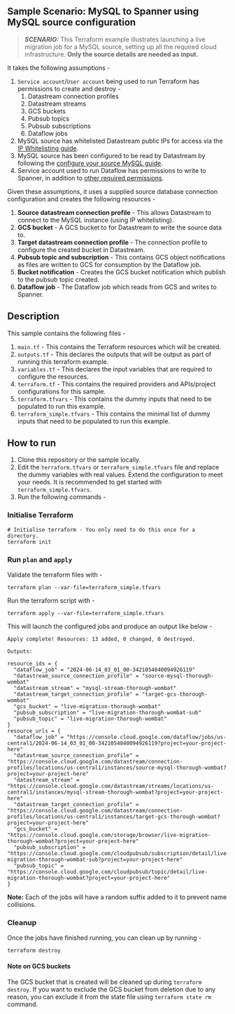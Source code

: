 ## Sample Scenario: MySQL to Spanner using MySQL source configuration

> **_SCENARIO:_** This Terraform example illustrates launching a live migration job
> for a MySQL
> source, setting up all the required cloud infrastructure. **Only the source
> details are needed as input.**

It takes the following assumptions -

1. `Service account`/`User account` being used to run Terraform has permissions
   to create and
   destroy -
    1. Datastream connection profiles
    2. Datastream streams
    3. GCS buckets
    4. Pubsub topics
    5. Pubsub subscriptions
    6. Dataflow jobs
2. MySQL source has whitelisted Datastream public IPs for access via
   the [IP Whitelisting guide](https://cloud.google.com/datastream/docs/network-connectivity-options#ipallowlists).
3. MySQL source has been configured to be read by Datastream by following
   the [configure your source MySQL guide](https://cloud.google.com/datastream/docs/configure-your-source-mysql-database).
4. Service account used to run Dataflow has permissions to write to Spanner, in
   addition
   to [other required permissions](https://cloud.google.com/dataflow/docs/concepts/security-and-permissions).

Given these assumptions, it uses a supplied source database connection
configuration and creates the following resources -

1. **Source datastream connection profile** - This allows Datastream to connect
   to the MySQL instance (using IP whitelisting).
2. **GCS bucket** - A GCS bucket to for Datastream to write the source data to.
3. **Target datastream connection profile** - The connection profile to
   configure the created bucket in Datastream.
4. **Pubsub topic and subscription** - This contains GCS object notifications as
   files are written to GCS for consumption by the Dataflow job.
5. **Bucket notification** - Creates the GCS bucket notification which publish
   to the pubsub topic created.
6. **Dataflow job** - The Dataflow job which reads from GCS and writes to
   Spanner.

## Description

This sample contains the following files -

1. `main.tf` - This contains the Terraform resources which will be created.
2. `outputs.tf` - This declares the outputs that will be output as part of
   running this terraform example.
3. `variables.tf` - This declares the input variables that are required to
   configure the resources.
4. `terraform.tf` - This contains the required providers and APIs/project
   configurations for this sample.
5. `terraform.tfvars` - This contains the dummy inputs that need to be populated
   to run this example.
6. `terraform_simple.tfvars` - This contains the minimal list of dummy inputs
   that need to be populated to run this example.

## How to run

1. Clone this repository or the sample locally.
2. Edit the `terraform.tfvars` or `terraform_simple.tfvars` file and replace the
   dummy variables with real values. Extend the configuration to meet your
   needs. It is recommended to get started with `terraform_simple.tfvars`.
3. Run the following commands -

### Initialise Terraform

```shell
# Initialise terraform - You only need to do this once for a directory.
terraform init
```

### Run `plan` and `apply`

Validate the terraform files with -

```shell
terraform plan --var-file=terraform_simple.tfvars
```

Run the terraform script with -

```shell
terraform apply --var-file=terraform_simple.tfvars
```

This will launch the configured jobs and produce an output like below -

```shell
Apply complete! Resources: 13 added, 0 changed, 0 destroyed.

Outputs:

resource_ids = {
  "dataflow_job" = "2024-06-14_03_01_00-3421054840094926119"
  "datastream_source_connection_profile" = "source-mysql-thorough-wombat"
  "datastream_stream" = "mysql-stream-thorough-wombat"
  "datastream_target_connection_profile" = "target-gcs-thorough-wombat"
  "gcs_bucket" = "live-migration-thorough-wombat"
  "pubsub_subscription" = "live-migration-thorough-wombat-sub"
  "pubsub_topic" = "live-migration-thorough-wombat"
}
resource_urls = {
  "dataflow_job" = "https://console.cloud.google.com/dataflow/jobs/us-central1/2024-06-14_03_01_00-3421054840094926119?project=your-project-here"
  "datastream_source_connection_profile" = "https://console.cloud.google.com/datastream/connection-profiles/locations/us-central1/instances/source-mysql-thorough-wombat?project=your-project-here"
  "datastream_stream" = "https://console.cloud.google.com/datastream/streams/locations/us-central1/instances/mysql-stream-thorough-wombat?project=your-project-here"
  "datastream_target_connection_profile" = "https://console.cloud.google.com/datastream/connection-profiles/locations/us-central1/instances/target-gcs-thorough-wombat?project=your-project-here"
  "gcs_bucket" = "https://console.cloud.google.com/storage/browser/live-migration-thorough-wombat?project=your-project-here"
  "pubsub_subscription" = "https://console.cloud.google.com/cloudpubsub/subscription/detail/live-migration-thorough-wombat-sub?project=your-project-here"
  "pubsub_topic" = "https://console.cloud.google.com/cloudpubsub/topic/detail/live-migration-thorough-wombat?project=your-project-here"
}
```

**Note:** Each of the jobs will have a random suffix added to it to prevent name
collisions.

### Cleanup

Once the jobs have finished running, you can clean up by running -

```shell
terraform destroy
```

#### Note on GCS buckets

The GCS bucket that is created will be cleaned up during `terraform destroy`.
If you want to exclude the GCS bucket from deletion due to any reason, you
can exclude it from the state file using `terraform state rm` command.
